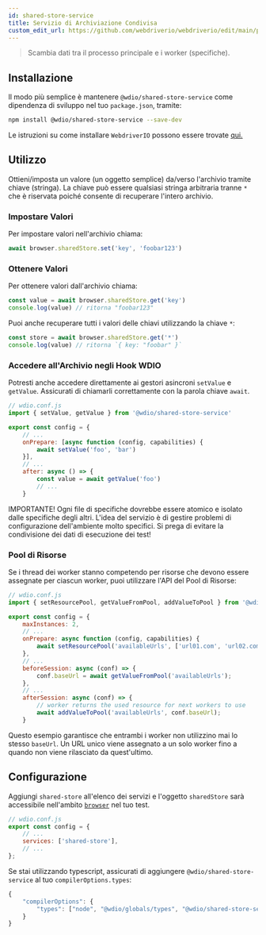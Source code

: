 ```yaml
---
id: shared-store-service
title: Servizio di Archiviazione Condivisa
custom_edit_url: https://github.com/webdriverio/webdriverio/edit/main/packages/wdio-shared-store-service/README.md
---
```



> Scambia dati tra il processo principale e i worker (specifiche).

## Installazione

Il modo più semplice è mantenere `@wdio/shared-store-service` come dipendenza di sviluppo nel tuo `package.json`, tramite:

```sh
npm install @wdio/shared-store-service --save-dev
```

Le istruzioni su come installare `WebdriverIO` possono essere trovate [qui.](https://webdriver.io/docs/gettingstarted)

## Utilizzo

Ottieni/imposta un valore (un oggetto semplice) da/verso l'archivio tramite chiave (stringa). La chiave può essere qualsiasi stringa arbitraria tranne `*` che è riservata poiché consente di recuperare l'intero archivio.

### Impostare Valori

Per impostare valori nell'archivio chiama:

```js
await browser.sharedStore.set('key', 'foobar123')
```

### Ottenere Valori

Per ottenere valori dall'archivio chiama:

```js
const value = await browser.sharedStore.get('key')
console.log(value) // ritorna "foobar123"
```

Puoi anche recuperare tutti i valori delle chiavi utilizzando la chiave `*`:

```js
const store = await browser.sharedStore.get('*')
console.log(value) // ritorna `{ key: "foobar" }`
```

### Accedere all'Archivio negli Hook WDIO

Potresti anche accedere direttamente ai gestori asincroni `setValue` e `getValue`.
Assicurati di chiamarli correttamente con la parola chiave `await`.

```js
// wdio.conf.js
import { setValue, getValue } from '@wdio/shared-store-service'

export const config = {
    // ...
    onPrepare: [async function (config, capabilities) {
        await setValue('foo', 'bar')
    }],
    // ...
    after: async () => {
        const value = await getValue('foo')
        // ...
    }
```

IMPORTANTE! Ogni file di specifiche dovrebbe essere atomico e isolato dalle specifiche degli altri.
L'idea del servizio è di gestire problemi di configurazione dell'ambiente molto specifici.
Si prega di evitare la condivisione dei dati di esecuzione dei test!

### Pool di Risorse

Se i thread dei worker stanno competendo per risorse che devono essere assegnate per ciascun worker, puoi utilizzare l'API del Pool di Risorse:

```js
// wdio.conf.js
import { setResourcePool, getValueFromPool, addValueToPool } from '@wdio/shared-store-service'

export const config = {
    maxInstances: 2,
    // ...
    onPrepare: async function (config, capabilities) {
        await setResourcePool('availableUrls', ['url01.com', 'url02.com'])
    },
    // ...
    beforeSession: async (conf) => {
        conf.baseUrl = await getValueFromPool('availableUrls');
    },
    // ...
    afterSession: async (conf) => {
        // worker returns the used resource for next workers to use
        await addValueToPool('availableUrls', conf.baseUrl);
    }
```

Questo esempio garantisce che entrambi i worker non utilizzino mai lo stesso `baseUrl`. Un URL unico viene assegnato a un solo worker fino a quando non viene rilasciato da quest'ultimo.

## Configurazione

Aggiungi `shared-store` all'elenco dei servizi e l'oggetto `sharedStore` sarà accessibile nell'ambito [`browser`](https://webdriver.io/docs/api/browser) nel tuo test.

```js
// wdio.conf.js
export const config = {
    // ...
    services: ['shared-store'],
    // ...
};
```

Se stai utilizzando typescript, assicurati di aggiungere `@wdio/shared-store-service` al tuo `compilerOptions.types`:

```js
{
    "compilerOptions": {
        "types": ["node", "@wdio/globals/types", "@wdio/shared-store-service"],
    }
}
```